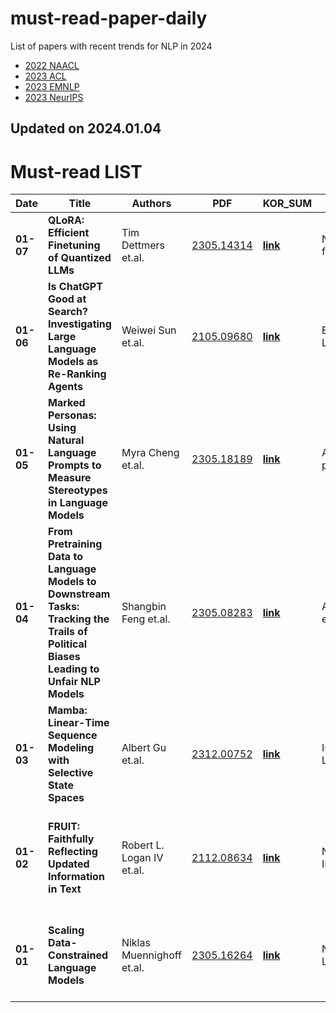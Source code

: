 # must-read-paper-daily
List of papers with recent trends for NLP in 2024

- [2022 NAACL](https://github.com/jaealways/must-read-paper-daily/blob/main/2022/NAACL.md)
- [2023 ACL](https://github.com/jaealways/must-read-paper-daily/blob/main/2023/ACL.md)
- [2023 EMNLP](https://github.com/jaealways/must-read-paper-daily/blob/main/2023/EMNLP.md)
- [2023 NeurIPS](https://github.com/jaealways/must-read-paper-daily/blob/main/2023/NeurIPS.md)


## Updated on 2024.01.04

# Must-read LIST

|Date|Title|Authors|PDF|KOR_SUM|TAGS|TLDR|
|---|---|---|---|---|---|---|
|**01-07**|**QLoRA: Efficient Finetuning of Quantized LLMs**|Tim Dettmers et.al.|[2305.14314](https://arxiv.org/pdf/2305.14314.pdf)|**[link]()**|NeurIPS'23, fine-tuning| |
|**01-06**|**Is ChatGPT Good at Search? Investigating Large Language Models as Re-Ranking Agents**|Weiwei Sun et.al.|[2105.09680](https://arxiv.org/pdf/2105.09680.pdf)|**[link]()**|EMNLP'23, LLM| |
|**01-05**|**Marked Personas: Using Natural Language Prompts to Measure Stereotypes in Language Models**|Myra Cheng et.al.|[2305.18189](https://arxiv.org/pdf/2305.18189.pdf)|**[link]()**|ACL'23, prompt| |
|**01-04**|**From Pretraining Data to Language Models to Downstream Tasks: Tracking the Trails of Political Biases Leading to Unfair NLP Models**|Shangbin Feng et.al.|[2305.08283](https://arxiv.org/pdf/2305.08283.pdf)|**[link]()**|ACL'23, AI ethics|  |
|**01-03**|**Mamba: Linear-Time Sequence Modeling with Selective State Spaces**|Albert Gu et.al.|[2312.00752](https://arxiv.org/ftp/arxiv/papers/2312/2312.00752.pdf)|**[link]()**|ICLR'24, LLM|  |
|**01-02**|**FRUIT: Faithfully Reflecting Updated Information in Text**|Robert L. Logan IV et.al.|[2112.08634](https://arxiv.org/pdf/2112.08634.pdf)|**[link]()**|NAACL'22, Information| FRUIT: The generation task to update an article by reflecting new information |
|**01-01**|**Scaling Data-Constrained Language Models**|Niklas Muennighoff et.al.|[2305.16264](https://arxiv.org/pdf/2305.16264.pdf)|**[link]()**|NeurIPS'23, LLM| The way to scale the language model in data-constrained regimes |

